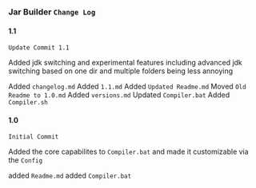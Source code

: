 <!-- Copyright (c) 2023 Geo-Studios - All Rights Reserved. -->

### Jar Builder `Change Log`

#### 1.1
`Update Commit 1.1`

Added jdk switching and experimental features including advanced jdk switching based on one dir and multiple folders being less annoying

Added `changelog.md`
Added `1.1.md`
Added `Updated Readme.md`
Moved `Old Readme to 1.0.md`
Added `versions.md`
Updated `Compiler.bat`
Added `Compiler.sh`

#### 1.0
`Initial Commit`

Added the core capabilites to `Compiler.bat` and made it customizable via the `Config`

added `Readme.md`
added `Compiler.bat`
